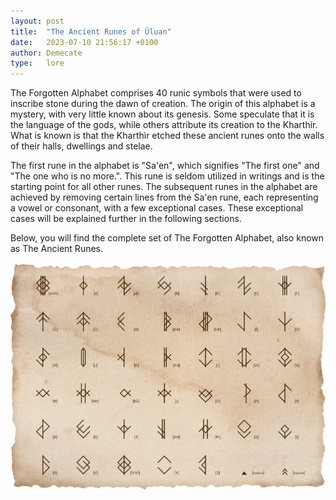 ```yaml
---
layout: post
title:  "The Ancient Runes of Ûluan"
date:   2023-07-10 21:56:17 +0100
author: Demecate
type:   lore
---
```


The Forgotten Alphabet comprises 40 runic symbols that were used to inscribe stone during the dawn of creation. The origin of this alphabet is a mystery, with very little known about its genesis. Some speculate that it is the language of the gods, while others attribute its creation to the Kharthìr. What is known is that the Kharthìr etched these ancient runes onto the walls of their halls, dwellings and stelae.

The first rune in the alphabet is "Sa'en", which signifies "The first one" and "The one who is no more.". This rune is seldom utilized in writings and is the starting point for all other runes. The subsequent runes in the alphabet are achieved by removing certain lines from the Sa'en rune, each representing a vowel or consonant, with a few exceptional cases. These exceptional cases will be explained further in the following sections.

Below, you will find the complete set of The Forgotten Alphabet, also known as The Ancient Runes.

<img src="/img/Letters_on_parchment_V1.webp" />
